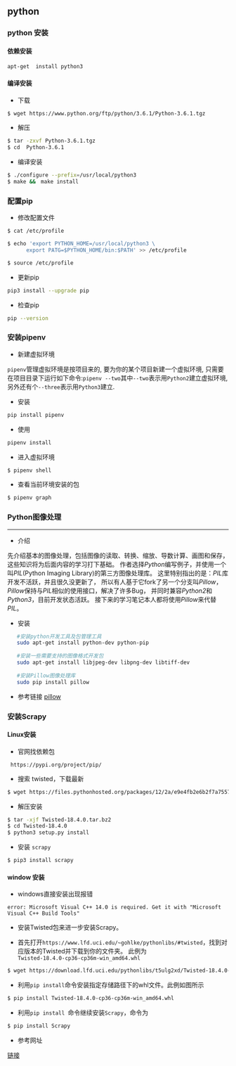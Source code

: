 ## python

### python 安装

#### 依赖安装

```bash
apt-get  install python3
```

#### 编译安装

- 下载

```bash
$ wget https://www.python.org/ftp/python/3.6.1/Python-3.6.1.tgz
```

- 解压

```bash
$ tar -zxvf Python-3.6.1.tgz
$ cd  Python-3.6.1
```

- 编译安装
 
```bash
$ ./configure --prefix=/usr/local/python3
$ make &&　make install
```


### 配置pip

- 修改配置文件

```bash
$ cat /etc/profile

$ echo 'export PYTHON_HOME=/usr/local/python3 \
      export PATG=$PYTHON_HOME/bin:$PATH' >> /etc/profile

$ source /etc/profile
```

- 更新pip

```bash
pip3 install --upgrade pip
```

- 检查pip

```bash
pip --version
```

### 安装pipenv

- 新建虚拟环境  

`pipenv`管理虚拟环境是按项目来的, 要为你的某个项目新建一个虚拟环境, 
只需要在项目目录下运行如下命令:`pipenv --two`其中`--two`表示用`Python2`建立虚拟环境, 另外还有个`--three`表示用`Python3`建立. 


- 安装

```bash
pip install pipenv
```

- 使用

```bash
pipenv install 
```

- 进入虚拟环境

```bash
$ pipenv shell
```

- 查看当前环境安装的包

```bash
$ pipenv graph
```


### Python图像处理
 
 ---
 - 介绍  
 
 先介绍基本的图像处理，包括图像的读取、转换、缩放、导数计算、画图和保存，这些知识将为后面内容的学习打下基础。
 作者选择*Python*编写例子，并使用一个叫*PIL*(Python Imaging Library)的第三方图像处理库。
 这里特别指出的是：*PIL*库开发不活跃，并且很久没更新了，
 所以有人基于它fork了另一个分支叫*Pillow*，*Pillow*保持与*PIL*相似的使用接口，解决了许多Bug，
 并同时兼容*Python2*和*Python3*，目前开发状态活跃。
 接下来的学习笔记本人都将使用*Pillow*来代替*PIL*。
 
 - 安装
 
 ```bash
    #安装python开发工具及包管理工具
    sudo apt-get install python-dev python-pip 
    
    #安装一些需要支持的图像格式开发包
    sudo apt-get install libjpeg-dev libpng-dev libtiff-dev 
    
    #安装Pillow图像处理库
    sudo pip install pillow  
 ```

- 参考链接
[pillow](https://segmentfault.com/a/1190000003941588)


### 安装Scrapy

#### Linux安装

- 官网找依赖包 

```text
 https://pypi.org/project/pip/
```

- 搜索 twisted，下载最新

```bash
$ wget https://files.pythonhosted.org/packages/12/2a/e9e4fb2e6b2f7a75577e0614926819a472934b0b85f205ba5d5d2add54d0/Twisted-18.4.0.tar.bz2
```

- 解压安装

```bash
$ tar -xjf Twisted-18.4.0.tar.bz2
$ cd Twisted-18.4.0
$ python3 setup.py install
```

- 安装 `scrapy`

```bash
$ pip3 install scrapy
```

#### window 安装

- windows直接安装出现报错

```text
error: Microsoft Visual C++ 14.0 is required. Get it with "Microsoft Visual C++ Build Tools"
```

- 安装Twisted包来进一步安装Scrapy。

- 首先打开`https://www.lfd.uci.edu/~gohlke/pythonlibs/#twisted`，找到对应版本的Twisted并下载到你的文件夹。
此例为`Twisted‑18.4.0‑cp36‑cp36m‑win_amd64.whl`

```bash
$ wget https://download.lfd.uci.edu/pythonlibs/t5ulg2xd/Twisted-18.4.0-cp36-cp36m-win_amd64.whl
```

- 利用`pip install`命令安装指定存储路径下的whl文件。此例如图所示

```bash
$ pip install Twisted‑18.4.0‑cp36‑cp36m‑win_amd64.whl
```

- 利用`pip install `命令继续安装`Scrapy`，命令为
 
```bash
$ pip install Scrapy
```

- 参考网址

[链接](https://blog.csdn.net/saucyj/article/details/79043443)